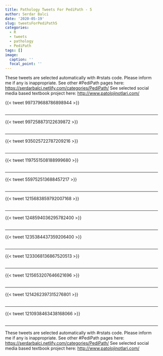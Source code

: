 ```yaml
---
title: Pathology Tweets For PediPath - 5
author: Serdar Balci
date: '2020-05-19'
slug: tweetsForPediPath5
categories:
  - R
  - tweets
  - pathology
  - PediPath
tags: []
image:
  caption: ''
  focal_point: ''
---
```



These tweets are selected automatically with #rstats code. Please inform me if any is inappropriate.
See other #PediPath pages here: https://serdarbalci.netlify.com/categories/PediPath/ 
See selected social media based textbook project here: http://www.patolojinotlari.com/

{{< tweet 997379688786898944 >}}
<br>
<br>
<hr>
{{< tweet 997258873122639872 >}}
<br>
<br>
<hr>
{{< tweet 935025722787209216 >}}
<br>
<br>
<hr>
{{< tweet 1197551508188999680 >}}
<br>
<br>
<hr>
{{< tweet 559752513688457217 >}}
<br>
<br>
<hr>
{{< tweet 1215683859792007168 >}}
<br>
<br>
<hr>
{{< tweet 1248594036295782400 >}}
<br>
<br>
<hr>
{{< tweet 1235384437359206400 >}}
<br>
<br>
<hr>
{{< tweet 1233068136867520513 >}}
<br>
<br>
<hr>
{{< tweet 1215653207646621696 >}}
<br>
<br>
<hr>
{{< tweet 1214262397315276801 >}}
<br>
<br>
<hr>
{{< tweet 1210938463438168066 >}}
<br>
<br>
<hr>


These tweets are selected automatically with #rstats code. Please inform me if any is inappropriate.
See other #PediPath pages here: https://serdarbalci.netlify.com/categories/PediPath/ 
See selected social media based textbook project here: http://www.patolojinotlari.com/
